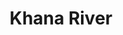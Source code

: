 ---
title: "Khana River"
title_bn: "খানা নদী"
description: "This river takes off from North – East Beel of Balpara Hat, Hatibandha Upazilla, Lalmonirhat that travels up to Khamarsitai."
---